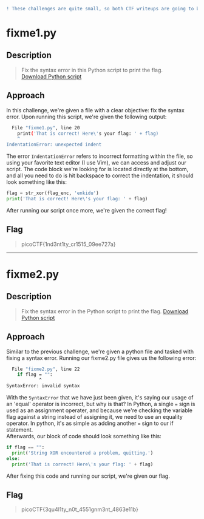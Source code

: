 ```diff
! These challenges are quite small, so both CTF writeups are going to be stored within this file.
```
# fixme1.py
## Description
> Fix the syntax error in this Python script to print the flag.<br>
> [Download Python script](https://artifacts.picoctf.net/c/38/fixme1.py)

## Approach
In this challenge, we're given a file with a clear objective: fix the syntax error. Upon running this script, we're given the following output:
```bash
  File "fixme1.py", line 20
    print('That is correct! Here\'s your flag: ' + flag)
    ^
IndentationError: unexpected indent
```
The error `IndentationError` refers to incorrect formatting within the file, so using your favorite text editor (I use Vim), we can access and adjust our script.
The code block we're looking for is located directly at the bottom, and all you need to do is hit backspace to correct the indentation, it should look something like this:
```python
flag = str_xor(flag_enc, 'enkidu')
print('That is correct! Here\'s your flag: ' + flag)
```
After running our script once more, we're given the correct flag!

## Flag
> picoCTF{1nd3nt1ty_cr1515_09ee727a}
***
# fixme2.py
## Description
> Fix the syntax error in the Python script to print the flag.
> [Download Python script](https://artifacts.picoctf.net/c/66/fixme2.py)

## Approach
Similar to the previous challenge, we're given a python file and tasked with fixing a syntax error. Running our fixme2.py file gives us the following error:
```bash
  File "fixme2.py", line 22
    if flag = "":
            ^
SyntaxError: invalid syntax
```
With the `SyntaxError` that we have just been given, it's saying our usage of an 'equal' operator is incorrect, but why is that? In Python, a single `=` sign is used as an assignment operater,
and because we're checking the variable flag against a string instead of assigning it, we need to use an equality operator. In python, it's as simple as adding another `=` sign to our if statement.<br>
Afterwards, our block of code should look something like this:
```python
if flag == "":
  print('String XOR encountered a problem, quitting.')
else:
  print('That is correct! Here\'s your flag: ' + flag)
```
After fixing this code and running our script, we're given our flag.

## Flag
> picoCTF{3qu4l1ty_n0t_4551gnm3nt_4863e11b}
